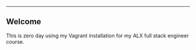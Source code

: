 --------------
Welcome
------------

This is zero day using my Vagrant installation for my ALX full stack engineer course.
